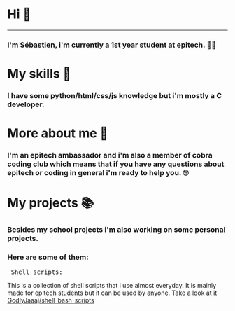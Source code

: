 # Hi 🤟
___

### I'm Sébastien, i'm currently a 1st year student at epitech. 👨‍💻

# My skills 🧠
### I have some python/html/css/js knowledge but i'm mostly a C developer.

# More about me 🤔

### I'm an epitech ambassador and i'm also a member of cobra coding club which means that if you have any questions about epitech or coding in general i'm ready to help you. 🤓


# My projects 📚

### Besides my school projects i'm also working on some personal projects.
### Here are some of them:
<pre> Shell_scripts: </pre>
 This is a collection of shell scripts that i use almost everyday. 
 It is mainly made for epitech students but it can be used by anyone.
 Take a look at it [GodlyJaaaj/shell_bash_scripts](https://github.com/GodlyJaaaj/shell_bash_scripts)
```